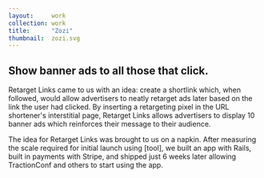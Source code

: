 ```yaml
---
layout:     work
collection: work
title:      "Zozi"
thumbnail:  zozi.svg
---
```


## Show banner ads to all those that click.

Retarget Links came to us with an idea: create a shortlink which, when followed, would allow advertisers to neatly retarget ads later based on the link the user had clicked. By inserting a retargeting pixel in the URL shortener's interstitial page, Retarget Links allows advertisers to display 10 banner ads which reinforces their message to their audience.

The idea for Retarget Links was brought to us on a napkin. After measuring the scale required for initial launch using [tool], we built an app with Rails, built in payments with Stripe, and shipped just 6 weeks later allowing TractionConf and others to start using the app.